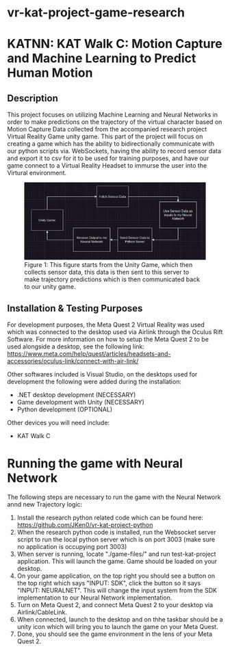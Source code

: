 # vr-kat-project-game-research
# KATNN: KAT Walk C: Motion Capture and Machine Learning to Predict Human Motion

## Description

This project focuses on utilizing Machine Learning and Neural Networks in order to make predictions on the trajectory of the virtual character based on Motion Capture Data collected from the accompanied research project Virtual Reality Game unity game. This part of the project will focus on creating a game which has the ability to bidirectionally communicate with our python scripts via. WebSockets, having the ability to record sensor data and export it to csv for it to be used for training purposes, and have our game connect to a Virtual Reality Headset to immurse the user into the Virtural environment. 

<figure>
  <img src="./images/workflow.png" alt="Your Image">
  <figcaption>Figure 1: This figure starts from the Unity Game, which then collects sensor data, this data is then sent to this server to make trajectory predictions which is then communicated back to our unity game.</figcaption>
</figure>




## Installation & Testing Purposes

For development purposes, the Meta Quest 2 Virtual Reality was used which was connected to the desktop used via Airlink through the Oculus Rift Software. For more information on how to setup the Meta Quest 2 to be used alongside a desktop, see the following link: https://www.meta.com/help/quest/articles/headsets-and-accessories/oculus-link/connect-with-air-link/

Other softwares included is Visual Studio, on the desktops used for development the following were added during the installation:
- .NET desktop development (NECESSARY)
- Game development with Unity (NECESSARY)
- Python development (OPTIONAL)

Other devices you will need include:
- KAT Walk C

# Running the game with Neural Network

The following steps are necessary to run the game with the Neural Network annd new Trajectory logic:
1. Install the research python related code which can be found here: https://github.com/JKen0/vr-kat-project-python
2. When the research python code is installed, run the Websocket server script to run the local python server which is on port 3003 (make sure no application is occupying port 3003)
3. When server is running, locate "./game-files/" and run test-kat-project application. This will launch the game. Game should be loaded on your desktop.
4. On your game application, on the top right you should see a button on the top right which says "INPUT: SDK", click the button so it says "INPUT: NEURALNET". This will change the input system from the SDK implementation to our Neural Network implementation. 
5. Turn on Meta Quest 2, and connect Meta Quest 2 to your desktop via Airlink/CableLink.
6. When connected, launch to the desktop and on thhe taskbar should be a unity icon which will bring you to launch the game on your Meta Quest.
7. Done, you should see the game environment in the lens of your Meta Quest 2. 